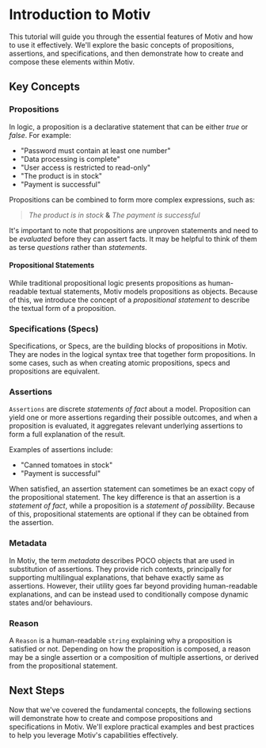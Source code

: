 # Introduction to Motiv

This tutorial will guide you through the essential features of Motiv and how to use it effectively.
We'll explore the basic concepts of propositions, assertions, and specifications, and then demonstrate how to create and
compose these elements within Motiv.

## Key Concepts

### Propositions

In logic, a proposition is a declarative statement that can be either *true* or *false*.
For example:

* "Password must contain at least one number"
* "Data processing is complete"
* "User access is restricted to read-only"
* "The product is in stock"
* "Payment is successful"

Propositions can be combined to form more complex expressions, such as:

> _The product is in stock_ **&** _The payment is successful_

It's important to note that propositions are unproven statements and need to be *evaluated* before they can assert
facts.
It may be helpful to think of them as terse _questions_ rather than _statements_.

#### Propositional Statements

While traditional propositional logic presents propositions as human-readable textual statements, Motiv models
propositions as objects.
Because of this, we introduce the concept of a _propositional statement_ to describe the textual form of a proposition.

### Specifications (Specs)

Specifications, or Specs, are the building blocks of propositions in Motiv.
They are nodes in the logical syntax tree that together form propositions.
In some cases, such as when creating atomic propositions, specs and propositions are equivalent.

### Assertions

`Assertions` are discrete _statements of fact_ about a model.
Proposition can yield one or more assertions regarding their possible outcomes, and when a proposition is evaluated, it
aggregates relevant underlying assertions to form a full explanation of the result.

Examples of assertions include:

* "Canned tomatoes in stock"
* "Payment is successful"

When satisfied, an assertion statement can sometimes be an exact copy of the propositional statement.
The key difference is that an assertion is a *statement of fact*, while a proposition is a *statement of possibility*.
Because of this, propositional statements are optional if they can be obtained from the assertion.

### Metadata

In Motiv, the term _metadata_ describes POCO objects that are used in substitution of assertions.
They provide rich contexts, principally for supporting multilingual explanations, that behave exactly same as
assertions.
However, their utility goes far beyond providing human-readable explanations, and can be instead used to conditionally
compose dynamic states and/or behaviours.

### Reason

A `Reason` is a human-readable `string` explaining why a proposition is satisfied or not.
Depending on how the proposition is composed, a reason may be a single assertion or a composition of multiple
assertions, or derived from the propositional statement.

## Next Steps

Now that we've covered the fundamental concepts, the following sections will demonstrate how to create and compose
propositions and specifications in Motiv.
We'll explore practical examples and best practices to help you leverage Motiv's capabilities effectively.
